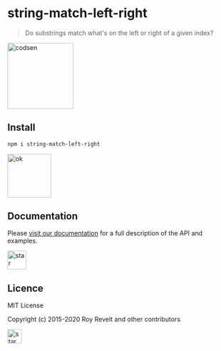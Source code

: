 # string-match-left-right

> Do substrings match what's on the left or right of a given index?

<img src="https://codsen.com/images/png-codsen-1.png" width="148" alt="codsen" align="center">

## Install

```bash
npm i string-match-left-right
```

<img src="https://codsen.com/images/png-codsen-ok.png" width="98" alt="ok" align="center">

## Documentation

Please [visit our documentation](https://codsen.com/os/string-match-left-right/) for a full description of the API and examples.

<img src="https://codsen.com/images/png-codsen-star.png" width="42" alt="star" align="center">

## Licence

MIT License

Copyright (c) 2015-2020 Roy Revelt and other contributors

<img src="https://codsen.com/images/png-codsen-star-small.png" width="32" alt="star" align="center">
